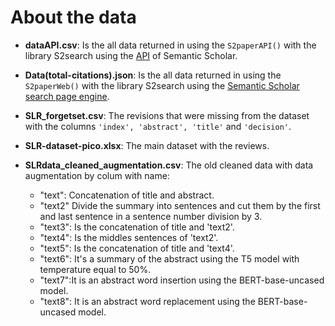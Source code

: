 # About the data

+ **dataAPI.csv**: Is the all data returned in using the `S2paperAPI()` with the library S2search using the [API](https://api.semanticscholar.org/graph/v1) of Semantic Scholar.

+ **Data(total-citations).json**: Is the all data returned in using the `S2paperWeb()` with the library S2search using the [Semantic Scholar search page engine](https://www.semanticscholar.org/).

+ **SLR_forgetset.csv**: The revisions that were missing from the dataset with the columns `'index', 'abstract', 'title'` and `'decision'`.

+ **SLR-dataset-pico.xlsx**: The main dataset with the reviews.

+ **SLRdata_cleaned_augmentation.csv**: The old cleaned data with data augmentation by colum with name:

    + "text": Concatenation of title and abstract.
    + "text2" Divide the summary into sentences and cut them by the first and last sentence in a sentence number division by 3.
    + "text3": Is the concatenation of title and 'text2'.
    + "text4": Is the middles sentences of 'text2'.
    + "text5": Is the concatenation of title and 'text4'.
    + "text6": It's a summary of the abstract using the T5 model with temperature equal to 50\%.
    + "text7":It is an abstract word insertion using the BERT-base-uncased model.
    + "text8": It is an abstract word replacement using the BERT-base-uncased model.